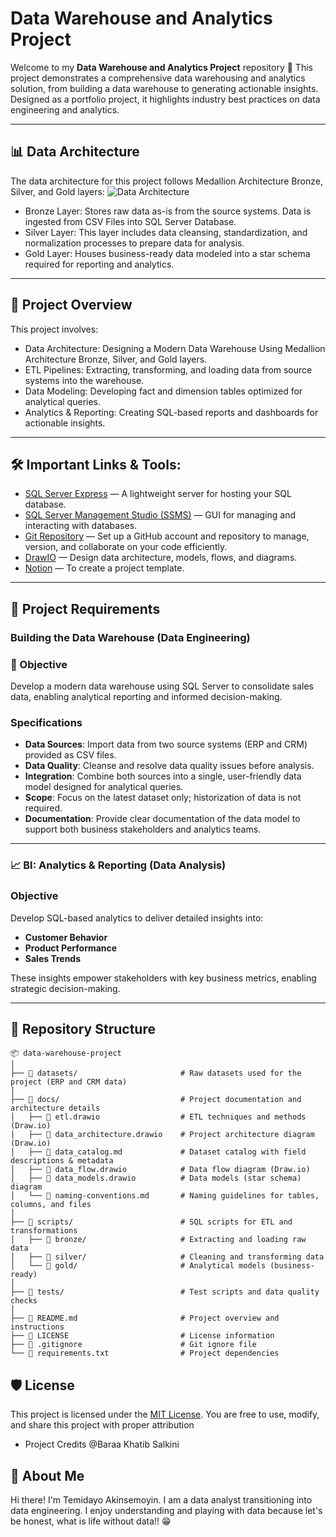 # Data Warehouse and Analytics Project

Welcome to my **Data Warehouse and Analytics Project** repository 🚀
This project demonstrates a comprehensive data warehousing and analytics solution, from building a data warehouse to generating actionable insights. Designed as a portfolio project, it highlights industry best practices on data engineering and analytics.

---
## 📊 Data Architecture

The data architecture for this project follows Medallion Architecture Bronze, Silver, and Gold layers:
![Data Architecture](https://drive.google.com/uc?export=view&id=181ztGC1tdmSxFpqjZdogCrAf9AZYMGAo)

- Bronze Layer: Stores raw data as-is from the source systems. Data is ingested from CSV Files into SQL Server Database.
- Silver Layer: This layer includes data cleansing, standardization, and normalization processes to prepare data for analysis.
- Gold Layer: Houses business-ready data modeled into a star schema required for reporting and analytics.

---

## 📖 Project Overview
This project involves:

- Data Architecture: Designing a Modern Data Warehouse Using Medallion Architecture Bronze, Silver, and Gold layers.
- ETL Pipelines: Extracting, transforming, and loading data from source systems into the warehouse.
- Data Modeling: Developing fact and dimension tables optimized for analytical queries.
- Analytics & Reporting: Creating SQL-based reports and dashboards for actionable insights.

---

## 🛠️ Important Links & Tools:

- [SQL Server Express](https://www.microsoft.com/en-us/sql-server/sql-server-downloads) — A lightweight server for hosting your SQL database.  
- [SQL Server Management Studio (SSMS)](https://learn.microsoft.com/en-us/ssms/install/install) — GUI for managing and interacting with databases.  
- [Git Repository](https://github.com/) — Set up a GitHub account and repository to manage, version, and collaborate on your code efficiently.  
- [DrawIO](https://www.drawio.com/) — Design data architecture, models, flows, and diagrams.  
- [Notion](https://www.notion.com/) — To create a project template.  


---

## 🚀 Project Requirements

### Building the Data Warehouse (Data Engineering)


### 📌 Objective
Develop a modern data warehouse using SQL Server to consolidate sales data, enabling analytical reporting and informed decision-making.

### Specifications
- **Data Sources**: Import data from two source systems (ERP and CRM) provided as CSV files.
- **Data Quality**: Cleanse and resolve data quality issues before analysis.
- **Integration**: Combine both sources into a single, user-friendly data model designed for analytical queries.
- **Scope**: Focus on the latest dataset only; historization of data is not required.
- **Documentation**: Provide clear documentation of the data model to support both business stakeholders and analytics teams.

---

### 📈 BI: Analytics & Reporting (Data Analysis)

### Objective
Develop SQL-based analytics to deliver detailed insights into:
- **Customer Behavior**
- **Product Performance**
- **Sales Trends**
  
These insights empower stakeholders with key business metrics, enabling strategic decision-making.

---

## 📂 Repository Structure

```text
📦 data-warehouse-project
│
├── 📂 datasets/                       # Raw datasets used for the project (ERP and CRM data)
│
├── 📂 docs/                           # Project documentation and architecture details
│   ├── 📄 etl.drawio                  # ETL techniques and methods (Draw.io)
│   ├── 📄 data_architecture.drawio    # Project architecture diagram (Draw.io)
│   ├── 📜 data_catalog.md             # Dataset catalog with field descriptions & metadata
│   ├── 📄 data_flow.drawio            # Data flow diagram (Draw.io)
│   ├── 📄 data_models.drawio          # Data models (star schema) diagram
│   └── 📜 naming-conventions.md       # Naming guidelines for tables, columns, and files
│
├── 📂 scripts/                        # SQL scripts for ETL and transformations
│   ├── 📂 bronze/                     # Extracting and loading raw data
│   ├── 📂 silver/                     # Cleaning and transforming data
│   └── 📂 gold/                       # Analytical models (business-ready)
│
├── 📂 tests/                          # Test scripts and data quality checks
│
├── 📜 README.md                       # Project overview and instructions
├── 📜 LICENSE                         # License information
├── 📜 .gitignore                      # Git ignore file
└── 📜 requirements.txt                # Project dependencies
```


## 🛡️ License
This project is licensed under the [MIT License](LICENSE). You are free to use, modify, and share this project with proper attribution
- Project Credits @Baraa Khatib Salkini

## 🌟 About Me
Hi there! I'm Temidayo Akinsemoyin. I am a data analyst transitioning into data engineering. I enjoy understanding and playing with data because let's be honest, what is life without data!! 😁
